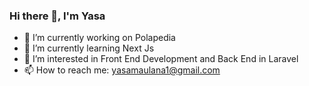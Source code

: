 ### Hi there 👋, I'm Yasa

- 🔭 I’m currently working on Polapedia
- 🌱 I’m currently learning Next Js
- 👀 I’m interested in Front End Development and Back End in Laravel
- 📫 How to reach me: yasamaulana1@gmail.com

